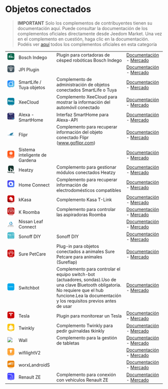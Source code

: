 
# Objetos conectados


>**IMPORTANT**
>Solo los complementos de contribuyentes tienen su documentación aquí. Puede consultar la documentación de los complementos oficiales directamente desde Jeedom Market. Una vez en el complemento en cuestión, haga clic en la documentación.
>Podéis ver [aquí](https://market.jeedom.com/index.php?v=d&p=market&type=plugin&categorie=devicecommunication) todos los complementos oficiales en esta categoría


| | | | |
|--- | --- | --- | ---|
|<img src="BoschIndego/BoschIndego_icon.png" class="pluginLogo" width="100" />|Bosch Indego|Plugin para cortadoras de césped robóticas Bosch Indego|[Documentación](https://jpty.github.io/jeedom/plugins/BoschIndego/es_ES/index.html) - [Mercado](https://market.jeedom.com/index.php?v=d&p=market_display&id=3937)|
|<img src="JPI/JPI_icon.png" class="pluginLogo" width="100" />|JPI Plugin||[Documentación](https://NextDom.github.io/plugin-jpi/es_ES/) - [Mercado](https://market.jeedom.com/index.php?v=d&p=market_display&id=2850)|
|<img src="SmartLife/SmartLife_icon.png" class="pluginLogo" width="100" />|SmartLife / Tuya objetos|Complemento de administración de objetos conectados SmartLife o Tuya|[Documentación](https://sabinus52.github.io/jeedom-smartlife/es_ES/) - [Mercado](https://market.jeedom.com/index.php?v=d&p=market_display&id=3724)|
|<img src="XeeCloud/XeeCloud_icon.png" class="pluginLogo" width="100" />|XeeCloud|Complemento XeeCloud para mostrar la información del automóvil conectado|[Documentación](https://fgmx85.github.io/plugin-XeeCloud/es_ES/) - [Mercado](https://market.jeedom.com/index.php?v=d&p=market_display&id=1925)|
|<img src="alexasmarthome/alexasmarthome_icon.png" class="pluginLogo" width="100" />|Alexa - SmartHome|Interfaz SmartHome para Alexa-API|[Documentación](http://sigalou-domotique.fr/plugin-jeedom-alexa-api/92-alexa-amazon-smarthome-documentation-2) - [Mercado](https://market.jeedom.com/index.php?v=d&p=market_display&id=3914)|
|<img src="flipr/flipr_icon.png" class="pluginLogo" width="100" />|Flipr|Complemento para recuperar información del objeto conectado Flipr (www.goflipr.com)|[Documentación](https://tof32.github.io/docPluginFlipr/es_ES/) - [Mercado](https://market.jeedom.com/index.php?v=d&p=market_display&id=3981)|
|<img src="gardenasmartsystem/gardenasmartsystem_icon.png" class="pluginLogo" width="100" />|Sistema inteligente de Gardena||[Documentación](https://xlec.github.io/jeedom-gardenasmartsystem/es_ES/) - [Mercado](https://market.jeedom.com/index.php?v=d&p=market_display&id=3367)|
|<img src="heatzy/heatzy_icon.png" class="pluginLogo" width="100" />|Heatzy|Complemento para gestionar módulos conectados Heatzy|[Documentación](https://l3flo.github.io/jeedom-heatzy/es_ES/) - [Mercado](https://market.jeedom.com/index.php?v=d&p=market_display&id=3111)|
|<img src="homeconnect/homeconnect_icon.png" class="pluginLogo" width="100" />|Home Connect|Complemento para recuperar información de electrodomésticos compatibles|[Documentación](https://jmvedrine.github.io/homeconnect/es_ES/) - [Mercado](https://market.jeedom.com/index.php?v=d&p=market_display&id=3894)|
|<img src="kkasa/kkasa_icon.png" class="pluginLogo" width="100" />|kKasa|Complemento Kasa T-Link|[Documentación](https://kavod.github.io/kkasa/es_ES/) - [Mercado](https://market.jeedom.com/index.php?v=d&p=market_display&id=3489)|
|<img src="kroomba/kroomba_icon.png" class="pluginLogo" width="100" />|K Roomba|Complemento para controlar las aspiradoras Roomba|[Documentación](https://jmvedrine.github.io/kroomba/es_ES/) - [Mercado](https://market.jeedom.com/index.php?v=d&p=market_display&id=2776)|
|<img src="nissan_leaf_connect/nissan_leaf_connect_icon.png" class="pluginLogo" width="100" />|Nissan Leaf Connect||[Documentación]() - [Mercado](https://market.jeedom.com/index.php?v=d&p=market_display&id=2383)|
|<img src="sonoffdiy/sonoffdiy_icon.png" class="pluginLogo" width="100" />|Sonoff DIY|Sonoff DIY|[Documentación](http://sigalou-domotique.fr/sonoff-diy/83-plugin-sonoff-diy-documentation) - [Mercado](https://market.jeedom.com/index.php?v=d&p=market_display&id=3890)|
|<img src="surepetcare/surepetcare_icon.png" class="pluginLogo" width="100" />|Sure PetCare|Plug-in para objetos conectados a animales Sure Petcare para animales (Sureflap)|[Documentación](https://jmvedrine.github.io/jeedom-surepetcare/es_ES/) - [Mercado](https://market.jeedom.com/index.php?v=d&p=market_display&id=3718)|
|<img src="switchbot/switchbot_icon.png" class="pluginLogo" width="100" />|Switchbot|Complemento para controlar el equipo switch-bot (actuadores, sondas).Uso de una clave Bluetooth obligatoria. No requiere que el hub funcione.Lea la documentación y los requisitos previos antes de usar|[Documentación](https://zyg0m4t1k.github.io/switchbot/es_ES/) - [Mercado](https://market.jeedom.com/index.php?v=d&p=market_display&id=3892)|
|<img src="tesla/tesla_icon.png" class="pluginLogo" width="100" />|Tesla|Plugin para monitorear un Tesla|[Documentación](http://tesla.jeedom.free.fr) - [Mercado](https://market.jeedom.com/index.php?v=d&p=market_display&id=3486)|
|<img src="twinkly/twinkly_icon.png" class="pluginLogo" width="100" />|Twinkly|Complemento Twinkly para pedir guirnaldas tkinkly|[Documentación](https://koleos6.github.io/twinkly/es_ES/) - [Mercado](https://market.jeedom.com/index.php?v=d&p=market_display&id=3541)|
|<img src="wall/wall_icon.png" class="pluginLogo" width="100" />|Wall|Complemento para la gestión de tabletas|[Documentación](https://barre35.github.io/jeedom-plugin-wall/es_ES/index) - [Mercado](https://market.jeedom.com/index.php?v=d&p=market_display&id=3634)|
|<img src="wifilightV2/wifilightV2_icon.png" class="pluginLogo" width="100" />|wifilightV2||[Documentación](https://bcaro.github.io/wifilightV2-doc/es_ES/) - [Mercado](https://market.jeedom.com/index.php?v=d&p=market_display&id=2793)|
|<img src="worxLandroidS/worxLandroidS_icon.png" class="pluginLogo" width="100" />|worxLandroidS||[Documentación](https://sebsst.github.io/worxLandroidS/es_ES/) - [Mercado](https://market.jeedom.com/index.php?v=d&p=market_display&id=3396)|
|<img src="ze/ze_icon.png" class="pluginLogo" width="100" />|Renault ZE|Complemento para conexión con vehículos Renault ZE|[Documentación](https://anto35.github.io/jeedom_docs/plugins/ze/index) - [Mercado](https://market.jeedom.com/index.php?v=d&p=market_display&id=3067)|
